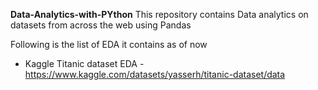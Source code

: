 **Data-Analytics-with-PYthon**
This repository contains Data analytics on datasets from across the web using Pandas

Following is the list of EDA it contains as of now
- Kaggle Titanic dataset EDA - https://www.kaggle.com/datasets/yasserh/titanic-dataset/data
